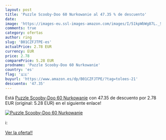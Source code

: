 ```yaml
---
layout: post
title: 'Puzzle Scooby-Doo 60 Nurkowanie al 47.35 % de descuento'
date: 
image: 'https://images-eu.ssl-images-amazon.com/images/I/51kpWbWg87L._SL200_.jpg'
comments: true
category: ofertas
author: ring
slug: 'B01CZFJTPE-es'
actualPrice: 2.78 EUR
currency: EUR
price: 2.78
comparePrice: 5.28 EUR
prodname: 'Puzzle Scooby-Doo 60 Nurkowanie'
country: 'es'
flag: '🇪🇸'
buyurl: 'https://www.amazon.es/dp/B01CZFJTPE/?tag=tolees-21'
descuento: '47.35'
---
```


Está [Puzzle Scooby-Doo 60 Nurkowanie](https://www.amazon.es/dp/B01CZFJTPE/?tag=tolees-21) con 47.35 de descuento por 2.78 EUR (original: 5.28 EUR) en el siguiente enlace!

[![Puzzle Scooby-Doo 60 Nurkowanie](https://images-eu.ssl-images-amazon.com/images/I/51kpWbWg87L._SL200_.jpg)](https://www.amazon.es/dp/B01CZFJTPE/?tag=tolees-21)

ℹ️:


[Ver la oferta!!](https://www.amazon.es/dp/B01CZFJTPE/?tag=tolees-21)
